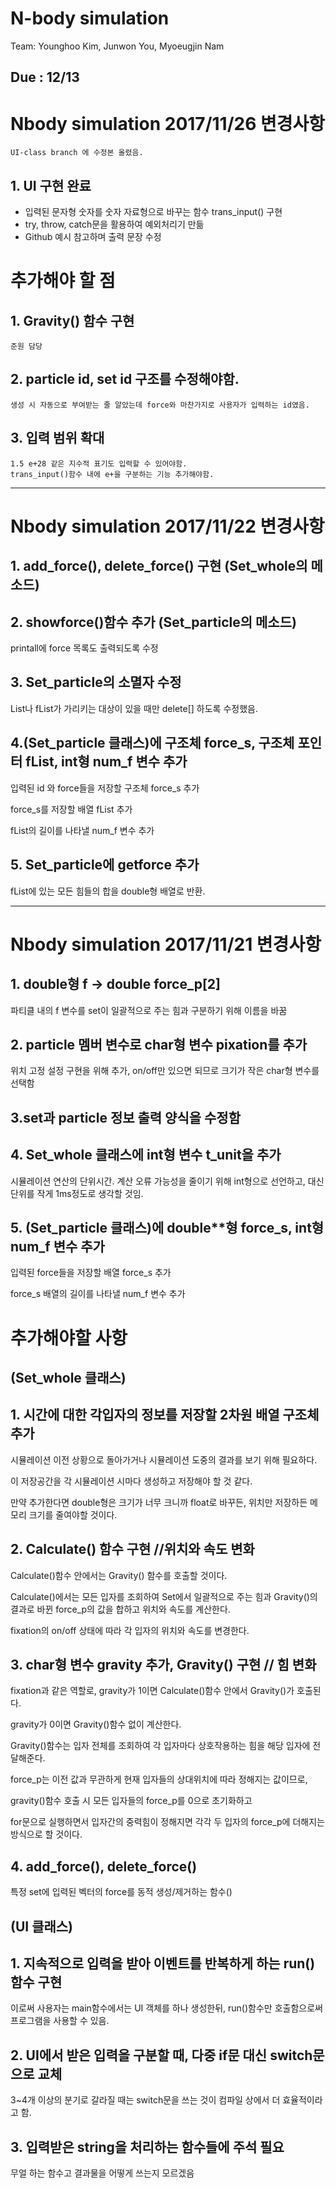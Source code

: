 # N-body simulation
Team: Younghoo Kim, Junwon You, Myoeugjin Nam

Due : 12/13
----------------------------------------------------------------------------------------------


# Nbody simulation 2017/11/26 변경사항
	UI-class branch	에 수정본 올렸음.

## 1. UI 구현 완료
-	입력된 문자형 숫자를 숫자 자료형으로 바꾸는 함수 trans_input() 구현
-	try, throw, catch문을 활용하여 예외처리기 만듦
-	Github 예시 참고하며 출력 문장 수정

# 추가해야 할 점

## 1. Gravity() 함수 구현
	준원 담당
## 2. particle id, set id 구조를 수정해야함.
	생성 시 자동으로 부여받는 줄 알았는데 force와 마찬가지로 사용자가 입력하는 id였음.
## 3. 입력 범위 확대
	1.5 e+28 같은 지수적 표기도 입력할 수 있어야함.
	trans_input()함수 내에 e+을 구분하는 기능 추가해야함.



------------------------------------------------------------------------------------

# Nbody simulation 2017/11/22 변경사항

## 1. add_force(), delete_force() 구현 (Set_whole의 메소드)

## 2. showforce()함수 추가	(Set_particle의 메소드)

printall에 force 목록도 출력되도록 수정

## 3. Set_particle의 소멸자 수정

List나 fList가 가리키는 대상이 있을 때만 delete[] 하도록 수정했음.

## 4.(Set_particle 클래스)에 구조체 force_s, 구조체 포인터 fList, int형 num_f 변수 추가

입력된 id 와 force들을 저장할 구조체 force_s 추가

force_s를 저장할 배열 fList 추가

fList의 길이를 나타낼 num_f 변수 추가

## 5. Set_particle에 getforce 추가

fList에 있는 모든 힘들의 합을 double형 배열로 반환.




---------------------------------------------------------------------------------------------
# Nbody simulation 2017/11/21 변경사항

## 1.  double형 f  ->  double force_p[2]

파티클 내의 f 변수를 set이 일괄적으로 주는 힘과 구분하기 위해 이름을 바꿈

## 2.  particle 멤버 변수로 char형 변수 pixation를 추가

위치 고정 설정 구현을 위해 추가, on/off만 있으면 되므로 크기가 작은 char형 변수를 선택함


## 3.set과 particle 정보 출력 양식을 수정함

## 4.	Set_whole 클래스에 int형 변수 t_unit을 추가

시뮬레이션 연산의 단위시간. 계산 오류 가능성을 줄이기 위해 int형으로 선언하고, 대신 단위를 작게 1ms정도로 생각할 것임.
	
## 5. (Set_particle 클래스)에 double**형 force_s, int형 num_f 변수 추가

입력된 force들을 저장할 배열 force_s 추가

force_s 배열의 길이를 나타낼 num_f 변수 추가

# 추가해야할 사항

## (Set_whole 클래스)

## 1. 시간에 대한 각입자의 정보를 저장할 2차원 배열 구조체 추가

시뮬레이션 이전 상황으로 돌아가거나 시뮬레이션 도중의 결과를 보기 위해 필요하다.

이 저장공간을 각 시뮬레이션 시마다 생성하고 저장해야 할 것 같다.

만약 추가한다면 double형은 크기가 너무 크니까 float로 바꾸든, 위치만 저장하든 메모리 크기를 줄여야할 것이다. 

## 2. Calculate() 함수 구현 //위치와 속도 변화

Calculate()함수 안에서는 Gravity() 함수를 호출할 것이다. 

Calculate()에서는 모든 입자를 조회하여 Set에서 일괄적으로 주는 힘과 Gravity()의 결과로 바뀐 force_p의 값을 합하고 위치와 속도를 계산한다.

fixation의 on/off 상태에 따라 각 입자의 위치와 속도를 변경한다.

## 3. char형 변수 gravity 추가, Gravity() 구현 // 힘 변화
fixation과 같은 역할로, gravity가 1이면 Calculate()함수 안에서 Gravity()가 호출된다.

gravity가 0이면 Gravity()함수 없이 계산한다.

Gravity()함수는 입자 전체를 조회하여 각 입자마다 상호작용하는 힘을 해당 입자에 전달해준다.


force_p는 이전 값과 무관하게 현재 입자들의 상대위치에 따라 정해지는 값이므로,

gravity()함수 호출 시 모든 입자들의 force_p를 0으로 초기화하고 

for문으로 실행하면서 입자간의 중력힘이 정해지면 각각 두 입자의 force_p에 더해지는 방식으로 할 것이다.

## 4. add_force(), delete_force()

특정 set에 입력된 벡터의 force를 동적 생성/제거하는 함수()

## (UI 클래스)

## 1. 지속적으로 입력을 받아 이벤트를 반복하게 하는 run()함수 구현

이로써 사용자는 main함수에서는 UI 객체를 하나 생성한뒤, run()함수만 호출함으로써 프로그램을 사용할 수 있음.

## 2. UI에서 받은 입력을 구분할 때, 다중 if문 대신 switch문으로 교체

3~4개 이상의 분기로 갈라질 때는 switch문을 쓰는 것이 컴파일 상에서 더 효율적이라고 함.

## 3. 입력받은 string을 처리하는 함수들에 주석 필요

무얼 하는 함수고 결과물을 어떻게 쓰는지 모르겠음

